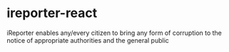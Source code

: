 # ireporter-react
iReporter enables any/every citizen to bring any form of corruption to the notice of appropriate authorities and the general public
